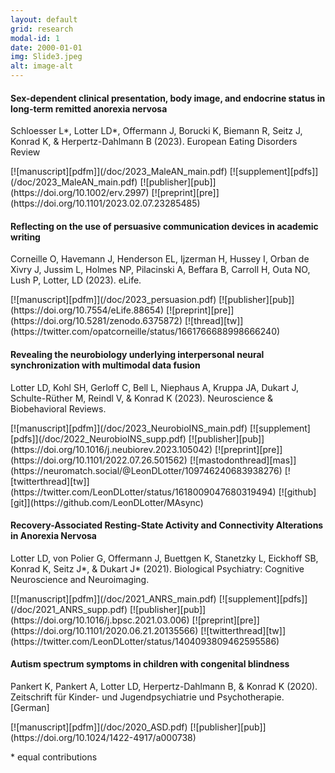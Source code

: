 ```yaml
---
layout: default
grid: research
modal-id: 1
date: 2000-01-01
img: Slide3.jpeg
alt: image-alt
---
```


<script type='text/javascript' src='https://d1bxh8uas1mnw7.cloudfront.net/assets/embed.js'></script>

[pdfm]: https://img.shields.io/badge/PDF-Manuscript-brightgreen?style=flat-square#badge
[pdfs]: https://img.shields.io/badge/PDF-Supplement-brightgreen?style=flat-square#badge
[pre]: https://img.shields.io/badge/Link-Preprint-yellow?style=flat-square#badge
[zen]: https://img.shields.io/badge/Link-Zenodo-0475B6?style=flat-square#badge
[git]: https://img.shields.io/badge/Link-GitHub-black?style=flat-square#badge
[pub]: https://img.shields.io/badge/Link-Publisher-orange?style=flat-square#badge
[mas]: https://img.shields.io/badge/Link-Mastodon-563ACC?style=flat-square#badge
[tw]: https://img.shields.io/badge/Link-Twitter-1A8CD8?style=flat-square#badge

#### Sex-dependent clinical presentation, body image, and endocrine status in long-term remitted anorexia nervosa
<p class="pub">Schloesser L*, Lotter LD*, Offermann J, Borucki K, Biemann R, Seitz J, Konrad K, & Herpertz-Dahlmann B (2023). European Eating Disorders Review</p>
[![manuscript][pdfm]](/doc/2023_MaleAN_main.pdf)
[![supplement][pdfs]](/doc/2023_MaleAN_main.pdf)
[![publisher][pub]](https://doi.org/10.1002/erv.2997)
[![preprint][pre]](https://doi.org/10.1101/2023.02.07.23285485)
<span class="altmetric-embed" data-doi='10.1002/erv.2997' data-badge-type="2" data-hide-no-mentions='true' data-badge-popover='right'></span>

#### Reflecting on the use of persuasive communication devices in academic writing  
<p class="pub">Corneille O, Havemann J, Henderson EL, Ijzerman H, Hussey I, Orban de Xivry J, Jussim L, Holmes NP, Pilacinski A, Beffara B, Carroll H, Outa NO, Lush P, Lotter, LD (2023). eLife.</p>  
[![manuscript][pdfm]](/doc/2023_persuasion.pdf)
[![publisher][pub]](https://doi.org/10.7554/eLife.88654)
[![preprint][pre]](https://doi.org/10.5281/zenodo.6375872)
[![thread][tw]](https://twitter.com/opatcorneille/status/1661766688998666240)
<span class="altmetric-embed" data-doi='10.7554/eLife.88654' data-badge-type="2" data-hide-no-mentions='true' data-badge-popover='right'></span>

#### Revealing the neurobiology underlying interpersonal neural synchronization with multimodal data fusion
<p class="pub">Lotter LD, Kohl SH, Gerloff C, Bell L, Niephaus A, Kruppa JA, Dukart J, Schulte-Rüther M, Reindl V, & Konrad K (2023). Neuroscience & Biobehavioral Reviews.</p> 
[![manuscript][pdfm]](/doc/2023_NeurobioINS_main.pdf)
[![supplement][pdfs]](/doc/2022_NeurobioINS_supp.pdf)
[![publisher][pub]](https://doi.org/10.1016/j.neubiorev.2023.105042)
[![preprint][pre]](https://doi.org/10.1101/2022.07.26.501562)
[![mastodonthread][mas]](https://neuromatch.social/@LeonDLotter/109746240683938276)
[![twitterthread][tw]](https://twitter.com/LeonDLotter/status/1618009047680319494)
[![github][git]](https://github.com/LeonDLotter/MAsync)
<span class="altmetric-embed" data-doi='10.1016/j.neubiorev.2023.105042' data-badge-type="2" data-hide-no-mentions='true' data-badge-popover='right'></span>  

#### Recovery-Associated Resting-State Activity and Connectivity Alterations in Anorexia Nervosa
<p class="pub">Lotter LD, von Polier G, Offermann J, Buettgen K, Stanetzky L, Eickhoff SB, Konrad K, Seitz J*, & Dukart J* (2021). Biological Psychiatry: Cognitive Neuroscience and Neuroimaging.</p>  
[![manuscript][pdfm]](/doc/2021_ANRS_main.pdf)
[![supplement][pdfs]](/doc/2021_ANRS_supp.pdf)
[![publisher][pub]](https://doi.org/10.1016/j.bpsc.2021.03.006)
[![preprint][pre]](https://doi.org/10.1101/2020.06.21.20135566)
[![twitterthread][tw]](https://twitter.com/LeonDLotter/status/1404093809462595586)
<span class="altmetric-embed" data-doi='10.1016/j.bpsc.2021.03.006' data-badge-type="2" data-hide-no-mentions='true' data-badge-popover='right'></span>

#### Autism spectrum symptoms in children with congenital blindness 
<p class="pub">Pankert K, Pankert A, Lotter LD, Herpertz-Dahlmann B, & Konrad K (2020). Zeitschrift für Kinder- und Jugendpsychiatrie und Psychotherapie. [German]</p> 
[![manuscript][pdfm]](/doc/2020_ASD.pdf)
[![publisher][pub]](https://doi.org/10.1024/1422-4917/a000738)
<span class="altmetric-embed" data-doi='10.1024/1422-4917/a000738' data-badge-type="2" data-hide-no-mentions='true' data-badge-popover='right'></span>

<p class="pub">* equal contributions</p>